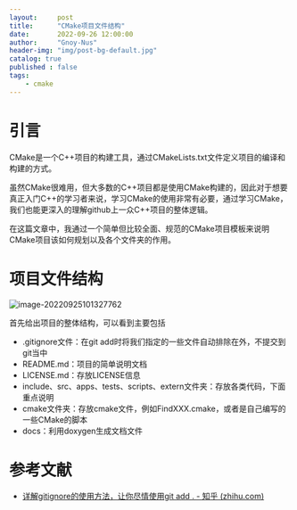 ```yaml
---
layout:     post
title:      "CMake项目文件结构"
date:       2022-09-26 12:00:00
author:     "Gnoy-Nus"
header-img: "img/post-bg-default.jpg"
catalog: true
published : false
tags:
    - cmake
---
```




# 引言

CMake是一个C++项目的构建工具，通过CMakeLists.txt文件定义项目的编译和构建的方式。

虽然CMake很难用，但大多数的C++项目都是使用CMake构建的，因此对于想要真正入门C++的学习者来说，学习CMake的使用非常有必要，通过学习CMake，我们也能更深入的理解github上一众C++项目的整体逻辑。

在这篇文章中，我通过一个简单但比较全面、规范的CMake项目模板来说明CMake项目该如何规划以及各个文件夹的作用。

# 项目文件结构

![image-20220925101327762](https://gnoy-nus.github.io/img/in-post/cmake_structure/imgs/image-20220925101327762.png)

首先给出项目的整体结构，可以看到主要包括

- .gitignore文件：在git add时将我们指定的一些文件自动排除在外，不提交到git当中
- README.md：项目的简单说明文档
- LICENSE.md：存放LICENSE信息
- include、src、apps、tests、scripts、extern文件夹：存放各类代码，下面重点说明
- cmake文件夹：存放cmake文件，例如FindXXX.cmake，或者是自己编写的一些CMake的脚本
- docs：利用doxygen生成文档文件

# 参考文献

- [详解gitignore的使用方法，让你尽情使用git add . - 知乎 (zhihu.com)](https://zhuanlan.zhihu.com/p/264995020)